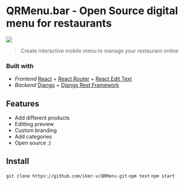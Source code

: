 # QRMenu.bar - Open Source digital menu for restaurants
![](https://i.imgur.com/g3ylzHS.gif)
> Create interactive mobile menu to manage your restaurant online

### Built with

- *Frontend* [React](https://es.reactjs.org) + [React Router](https://reactrouterdotcom.fly.dev/docs/en/v6) + [React Edit Text](https://brianmin.com/react-edit-text)
- *Backend* [Django](https://www.djangoproject.com) + [Django Rest Framework](https://www.django-rest-framework.org)

## Features
- Add different products
- Editting preview
- Custom branding
- Add categories
- Open source :)

## Install

  `git clone https://github.com/iker-v/QRMenu.git`
  `npm test`
  `npm start`


